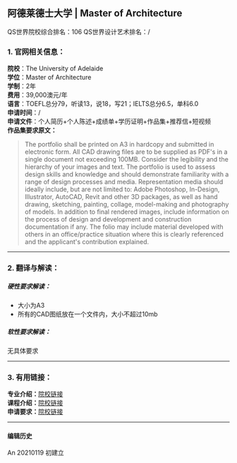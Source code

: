 ## 阿德莱德士大学 | Master of Architecture

QS世界院校综合排名：106
QS世界设计艺术排名：/


### 1. 官网相关信息：

**院校**：The University of Adelaide  
**学位**：Master of Architecture  
**学制**：2年  
**费用**：39,000澳元/年  
**语言**：TOEFL总分79，听读13，说18，写21；IELTS总分6.5，单科6.0  
**申请时间**：/     
**申请文件**：个人简历+个人陈述+成绩单+学历证明+作品集+推荐信+短视频    
**作品集要求原文：**   
> The portfolio shall be printed on A3 in hardcopy and submitted in electronic form. All CAD drawing files are to be supplied as PDF's in a single document not exceeding 100MB. Consider the legibility and the hierarchy of your images and text. The portfolio is used to assess design skills and knowledge and should demonstrate familiarity with a range of design processes and media. Representation media should ideally include, but are not limited to: Adobe Photoshop, In-Design, Illustrator, AutoCAD, Revit and other 3D packages, as well as hand drawing, sketching, painting, collage, model-making and photography of models. In addition to final rendered images, include information on the process of design and development and construction documentation if any. The folio may include material developed with others in an office/practice situation where this is clearly referenced and the applicant's contribution explained.  




---


### 2. 翻译与解读：

##### 硬性要求解读：
- 大小为A3
- 所有的CAD图纸放在一个文件内，大小不超过10mb  


##### 软性要求解读：
无具体要求


---


### 3. 有用链接：

**专业介绍：**[院校链接](https://www.adelaide.edu.au/degree-finder/2021/march_marchcswk.html#df-acc-admission)  
**课程介绍：**[院校链接](https://www.adelaide.edu.au/degree-finder/2021/march_marchcswk.html#df-acc-degree_structure_parent)  
**申请要求：**[院校链接](https://www.adelaide.edu.au/degree-finder/2021/march_marchcswk.html#df-acc-admission)




---


#### 编辑历史

An 20210119 初建立
